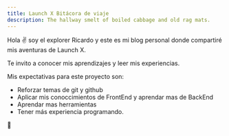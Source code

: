 ```yaml
---
title: Launch X Bitácora de viaje
description: The hallway smelt of boiled cabbage and old rag mats.
---
```


Hola ✌️  soy el explorer Ricardo y este es mi blog personal donde compartiré mis aventuras de Launch X.

Te invito a conocer mis aprendizajes y leer mis experiencias.

Mis expectativas para este proyecto son:

- Reforzar temas de git y github
- Aplicar mis conoccimientos de FrontEnd y aprendar mas de BackEnd
- Aprendar mas herramientas
- Tener más experiencia programando.

🚀

